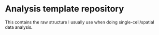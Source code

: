 # Analysis template repository

This contains the raw structure I usually use when doing single-cell/spatial data analysis.
